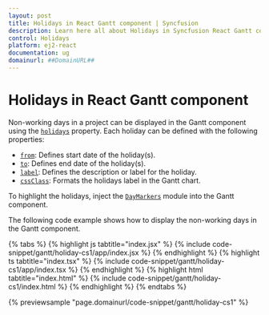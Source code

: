 ```yaml
---
layout: post
title: Holidays in React Gantt component | Syncfusion
description: Learn here all about Holidays in Syncfusion React Gantt component of Syncfusion Essential JS 2 and more.
control: Holidays 
platform: ej2-react
documentation: ug
domainurl: ##DomainURL##
---
```


# Holidays in React Gantt component

Non-working days in a project can be displayed in the Gantt component using the [`holidays`](https://ej2.syncfusion.com/react/documentation/api/gantt/#holidays) property. Each holiday can be defined with the following properties:

* [`from`](https://ej2.syncfusion.com/react/documentation/api/gantt/holiday/#from): Defines start date of the holiday(s).
* [`to`](https://ej2.syncfusion.com/react/documentation/api/gantt/holiday/#to): Defines end date of the holiday(s).
* [`label`](https://ej2.syncfusion.com/react/documentation/api/gantt/holiday/#label): Defines the description or label for the holiday.
* [`cssClass`](https://ej2.syncfusion.com/react/documentation/api/gantt/holiday/#cssclass): Formats the holidays label in the Gantt chart.

To highlight the holidays, inject the [`DayMarkers`](https://ej2.syncfusion.com/react/documentation/api/gantt/#daymarkersmodule) module into the Gantt component.

The following code example shows how to display the non-working days in the Gantt component.

{% tabs %}
{% highlight js tabtitle="index.jsx" %}
{% include code-snippet/gantt/holiday-cs1/app/index.jsx %}
{% endhighlight %}
{% highlight ts tabtitle="index.tsx" %}
{% include code-snippet/gantt/holiday-cs1/app/index.tsx %}
{% endhighlight %}
{% highlight html tabtitle="index.html" %}
{% include code-snippet/gantt/holiday-cs1/index.html %}
{% endhighlight %}
{% endtabs %}
        
{% previewsample "page.domainurl/code-snippet/gantt/holiday-cs1" %}
